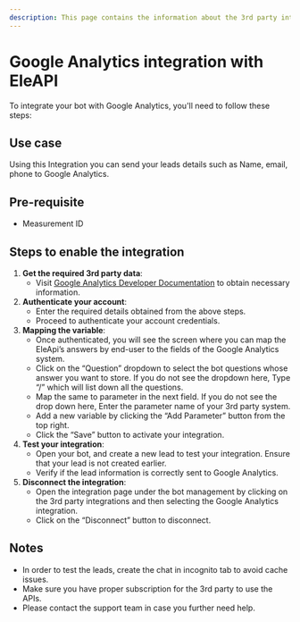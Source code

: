 ```yaml
---
description: This page contains the information about the 3rd party integrations.
---
```


# Google Analytics integration with EleAPI

To integrate your bot with Google Analytics, you'll need to follow these steps:

## Use case

Using this Integration you can send your leads details such as Name, email, phone to Google Analytics.

## Pre-requisite

* Measurement ID

## Steps to enable the integration

1. **Get the required 3rd party data**:
   * Visit [Google Analytics Developer Documentation](https://developers.google.com/analytics/devguides/reporting/data/v1/quickstart-client-libraries) to obtain necessary information.
2. **Authenticate your account**:
   * Enter the required details obtained from the above steps.
   * Proceed to authenticate your account credentials.
3. **Mapping the variable**:
   * Once authenticated, you will see the screen where you can map the EleApi’s answers by end-user to the fields of the Google Analytics system.
   * Click on the “Question” dropdown to select the bot questions whose answer you want to store. If you do not see the dropdown here, Type “/” which will list down all the questions.
   * Map the same to parameter in the next field. If you do not see the drop down here, Enter the parameter name of your 3rd party system.
   * Add a new variable by clicking the “Add Parameter” button from the top right.
   * Click the “Save” button to activate your integration.
4. **Test your integration**:
   * Open your bot, and create a new lead to test your integration. Ensure that your lead is not created earlier.
   * Verify if the lead information is correctly sent to Google Analytics.
5. **Disconnect the integration**:
   * Open the integration page under the bot management by clicking on the 3rd party integrations and then selecting the Google Analytics integration.
   * Click on the “Disconnect” button to disconnect.

## Notes

* In order to test the leads, create the chat in incognito tab to avoid cache issues.
* Make sure you have proper subscription for the 3rd party to use the APIs.
* Please contact the support team in case you further need help.
